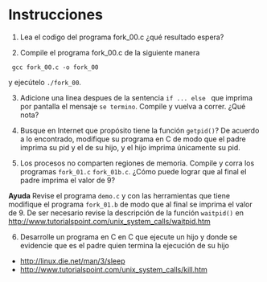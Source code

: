 Instrucciones
=============

1. Lea el codigo del programa fork_00.c ¿qué resultado espera?

2. Compile el programa fork_00.c de la siguiente manera
```
 gcc fork_00.c -o fork_00
```
y ejecútelo `./fork_00`.

3. Adicione una linea despues de la sentencia `if ... else ` que imprima por pantalla el mensaje `se termino`. Compile y vuelva a correr. ¿Qué nota?

4. Busque en Internet que propósito tiene la función `getpid()`? De acuerdo a lo encontrado, modifique su programa en C de modo que el padre imprima su pid y el de su hijo, y el hijo imprima únicamente su pid.
 
5. Los procesos no comparten regiones de memoria. Compile y corra los programas `fork_01.c` `fork_01b.c`. ¿Cómo puede lograr que al final el padre imprima el valor de 9?

**Ayuda** Revise el programa `demo.c` y con las herramientas que tiene modifique el programa `fork_01.b` de modo que al final se imprima el valor de 9. De ser necesario revise la descripción de la función `waitpid()` en  http://www.tutorialspoint.com/unix_system_calls/waitpid.htm

6. Desarrolle un programa en C en C que ejecute un hijo y donde se evidencie que es el padre quien termina la ejecución de su hijo
- http://linux.die.net/man/3/sleep
- http://www.tutorialspoint.com/unix_system_calls/kill.htm 
